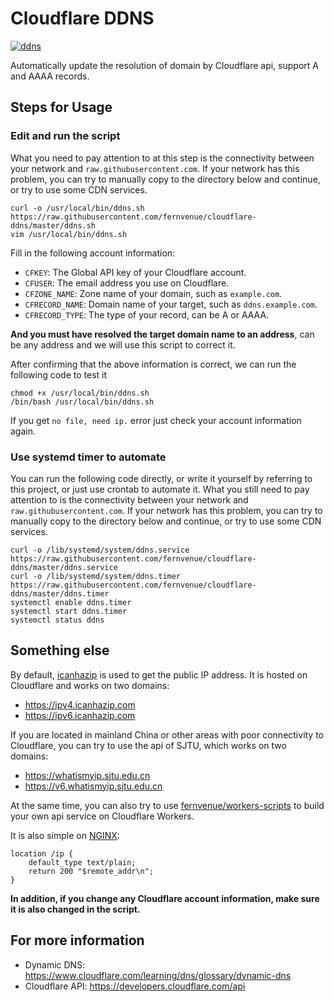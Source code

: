 # Cloudflare DDNS

[![ddns](https://img.shields.io/badge/LICENSE-BSD3%20Clause%20Liscense-brightgreen?style=flat-square)](./LICENSE)

Automatically update the resolution of domain by Cloudflare api, support A and AAAA records.

## Steps for Usage

### Edit and run the script

What you need to pay attention to at this step is the connectivity between your network and `raw.githubusercontent.com`. If your network has this problem, you can try to manually copy to the directory below and continue, or try to use some CDN services.

```
curl -o /usr/local/bin/ddns.sh https://raw.githubusercontent.com/fernvenue/cloudflare-ddns/master/ddns.sh
vim /usr/local/bin/ddns.sh
```

Fill in the following account information:

- `CFKEY`: The Global API key of your Cloudflare account.
- `CFUSER`: The email address you use on Cloudflare.
- `CFZONE_NAME`: Zone name of your domain, such as `example.com`.
- `CFRECORD_NAME`: Domain name of your target, such as `ddns.example.com`.
- `CFRECORD_TYPE`: The type of your record, can be A or AAAA.

**And you must have resolved the target domain name to an address**, can be any address and we will use this script to correct it.

After confirming that the above information is correct, we can run the following code to test it
```
chmod +x /usr/local/bin/ddns.sh
/bin/bash /usr/local/bin/ddns.sh
```

If you get `no file, need ip.` error just check your account information again.

### Use systemd timer to automate

You can run the following code directly, or write it yourself by referring to this project, or just use crontab to automate it. What you still need to pay attention to is the connectivity between your network and `raw.githubusercontent.com`. If your network has this problem, you can try to manually copy to the directory below and continue, or try to use some CDN services.

```
curl -o /lib/systemd/system/ddns.service https://raw.githubusercontent.com/fernvenue/cloudflare-ddns/master/ddns.service
curl -o /lib/systemd/system/ddns.timer https://raw.githubusercontent.com/fernvenue/cloudflare-ddns/master/ddns.timer
systemctl enable ddns.timer
systemctl start ddns.timer
systemctl status ddns
```

## Something else

By default, [icanhazip](https://github.com/major/icanhaz) is used to get the public IP address. It is hosted on Cloudflare and works on two domains:

- https://ipv4.icanhazip.com
- https://ipv6.icanhazip.com

If you are located in mainland China or other areas with poor connectivity to Cloudflare, you can try to use the api of SJTU, which works on two domains:

- https://whatismyip.sjtu.edu.cn
- https://v6.whatismyip.sjtu.edu.cn

At the same time, you can also try to use [fernvenue/workers-scripts](https://github.com/fernvenue/workers-scripts#return-public-ip-as-textplain) to build your own api service on Cloudflare Workers.  

It is also simple on [NGINX](https://nginx.org):

```
location /ip {
    default_type text/plain;
    return 200 "$remote_addr\n";
}
```

**In addition, if you change any Cloudflare account information, make sure it is also changed in the script.**

## For more information

- Dynamic DNS: https://www.cloudflare.com/learning/dns/glossary/dynamic-dns
- Cloudflare API: https://developers.cloudflare.com/api
